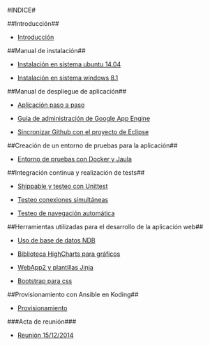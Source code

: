 #INDICE#

##Introducción##

+ [Introducción](https://github.com/julioxus/iv-aerospace/blob/master/doc/introduccion.md)

##Manual de instalación##

+ [Instalación en sistema ubuntu 14.04](https://github.com/julioxus/iv-aerospace/blob/master/doc/instalacion_ubuntu.md)

+ [Instalación en sistema windows 8.1](https://github.com/julioxus/iv-aerospace/blob/master/doc/instalacion_windows.md)

##Manual de despliegue de aplicación##

+ [Aplicación paso a paso](https://github.com/julioxus/iv-aerospace/blob/master/doc/aplicacion.md)

+ [Guía de administración de Google App Engine](https://github.com/julioxus/iv-aerospace/blob/master/doc/configuracionGAE.md)

+ [Sincronizar Github con el proyecto de Eclipse](https://github.com/julioxus/iv-aerospace/blob/master/doc/EclipseGitHub.md)

##Creación de un entorno de pruebas para la aplicación##

+ [Entorno de pruebas con Docker y Jaula](https://github.com/julioxus/iv-aerospace/blob/master/doc/entorno_pruebas.md)

##Integración continua y realización de tests##

+ [Shippable y testeo con Unittest](https://github.com/julioxus/iv-aerospace/blob/master/doc/shippable.md)

+ [Testeo conexiones simultáneas](https://github.com/julioxus/iv-aerospace/blob/master/doc/test_conex_simultaneas.md)

+ [Testeo de navegación automática](https://github.com/julioxus/iv-aerospace/blob/master/doc/documentacion_navegacion.md)

##Herramientas utilizadas para el desarrollo de la aplicación web##

+ [Uso de base de datos NDB](https://github.com/julioxus/iv-aerospace/blob/master/doc/documentacion_ndb.md)

+ [Biblioteca HighCharts para gráficos](https://github.com/julioxus/iv-aerospace/blob/master/doc/documentacion_highcharts.md)

+ [WebApp2 y plantillas Jinja](https://github.com/julioxus/iv-aerospace/blob/master/doc/webbapp2.md)

+ [Bootstrap para css](https://github.com/julioxus/iv-aerospace/blob/master/doc/documentacion_bootstrap.md)

##Provisionamiento con Ansible en Koding##

+ [Provisionamiento](https://github.com/julioxus/iv-aerospace/blob/master/doc/provisionamiento.md)

###Acta de reunión###

+ [Reunión 15/12/2014](https://github.com/julioxus/iv-aerospace/blob/master/doc/actaSamuel.md)
